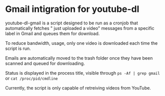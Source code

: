 # Gmail intigration for youtube-dl

youtube-dl-gmail is a script designed to be run as a cronjob that automatically fetches "<user> just uploaded a video" messages from a specific label in Gmail and queues them for download.

To reduce bandwidth, usage, only one video is downloaded each time the script is run.

Emails are automatically moved to the trash folder once they have been scanned and queued for downloading.

Status is displayed in the process title, visible through `ps -Af | grep gmail` or `cat /proc/pid/cmdline`

Currently, the script is only capable of retreiving videos from YouTube.

